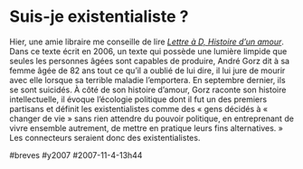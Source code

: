 # Suis-je existentialiste ?

Hier, une amie libraire me conseille de lire [*Lettre à D, Histoire d’un amour*](http://www.amazon.fr/Lettre-%C3%A0-D-Histoire-amour/dp/2718607270/). Dans ce texte écrit en 2006, un texte qui possède une lumière limpide que seules les personnes âgées sont capables de produire, André Gorz dit à sa femme âgée de 82 ans tout ce qu’il a oublié de lui dire, il lui jure de mourir avec elle lorsque sa terrible maladie l’emportera. En septembre dernier, ils se sont suicidés. À côté de son histoire d’amour, Gorz raconte son histoire intellectuelle, il évoque l’écologie politique dont il fut un des premiers partisans et définit les existentialistes comme des « gens décidés à « changer de vie » sans rien attendre du pouvoir politique, en entreprenant de vivre ensemble autrement, de mettre en pratique leurs fins alternatives. » Les connecteurs seraient donc des existentialistes.

#breves #y2007 #2007-11-4-13h44
